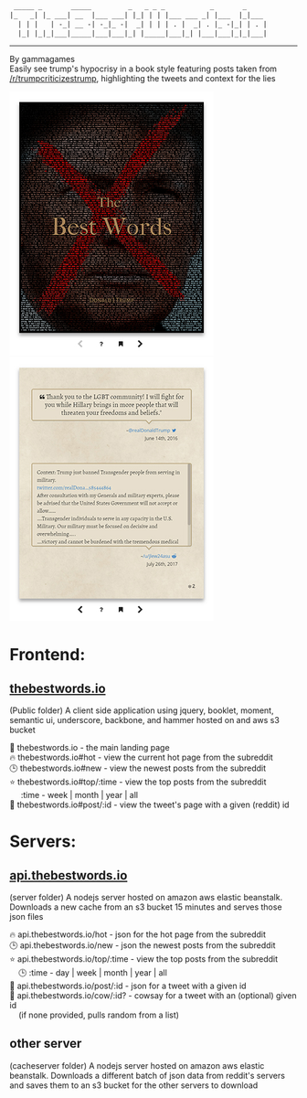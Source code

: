 ```
 _____ _       _____         _   _ _ _           _       _
|_   _| |_ ___| __  |___ ___| |_| | | |___ ___ _| |___  |_|___
  | | |   | -_| __ -| -_|_ -|  _| | | | . |  _| . |_ -|_| | . |
  |_| |_|_|___|_____|___|___|_| |_____|___|_| |___|___|_|_|___|
```
---
By gammagames  
Easily see trump's hypocrisy in a book style featuring posts taken from [/r/trumpcriticizestrump](https://www.reddit.com/r/TrumpCriticizesTrump/), highlighting the tweets and context for the lies  

![preview1](img/preview1.jpg "The greeting page")
![preview2](img/preview2.jpg "A sample tweet page")

Frontend:
======
[thebestwords.io](http://thebestwords.io)
------
(Public folder) A client side application using jquery, booklet, moment, semantic ui, 
underscore, backbone, and hammer hosted on and aws s3 bucket

📓 thebestwords.io - the main landing page  
🔥 thebestwords.io#hot - view the current hot page from the subreddit  
🕒 thebestwords.io#new - view the newest posts from the subreddit  
⭐ thebestwords.io#top/:time - view the top posts from the subreddit  
&nbsp;&nbsp;&nbsp;&nbsp;  :time - week | month | year | all  
📃 thebestwords.io#post/:id - view the tweet's page with a given (reddit) id  

Servers:
======
[api.thebestwords.io](http://api.thebestwords.io)
------
(server folder) A nodejs server hosted on amazon aws elastic beanstalk. Downloads a new cache from an s3 bucket 15 minutes and serves those json files

🔥 api.thebestwords.io/hot - json for the hot page from the subreddit  
🕒 api.thebestwords.io/new - json the newest posts from the subreddit  
⭐ api.thebestwords.io/top/:time - view the top posts from the subreddit  
&nbsp;&nbsp;&nbsp;&nbsp;🕒  :time - day | week | month | year | all  
📃 api.thebestwords.io/post/:id - json for a tweet with a given id  
🐄 api.thebestwords.io/cow/:id? - cowsay for a tweet with an (optional) given id  
&nbsp;&nbsp;&nbsp;&nbsp;(if none provided, pulls random from a list)

other server
------
(cacheserver folder) A nodejs server hosted on amazon aws elastic beanstalk. Downloads a different batch of json data from reddit's servers and saves them to an s3 bucket for the other servers to download
